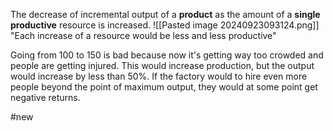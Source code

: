 The decrease of incremental output of a **product** as the amount of a **single productive** resource is increased.
![[Pasted image 20240923093124.png]]
"Each increase of a resource would be less and less productive"

Going from 100 to 150 is bad because now it's getting way too crowded and people are getting injured. This would increase production, but the output would increase by less than 50%. If the factory would to hire even more people beyond the point of maximum output, they would at some point get negative returns.

#new 